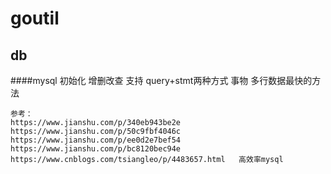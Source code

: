 # goutil


## db
####mysql
    初始化
    增删改查 支持 query+stmt两种方式
    事物
    多行数据最快的方法

    参考：
    https://www.jianshu.com/p/340eb943be2e
    https://www.jianshu.com/p/50c9fbf4046c
    https://www.jianshu.com/p/ee0d2e7bef54
    https://www.jianshu.com/p/bc8120bec94e
    https://www.cnblogs.com/tsiangleo/p/4483657.html   高效率mysql